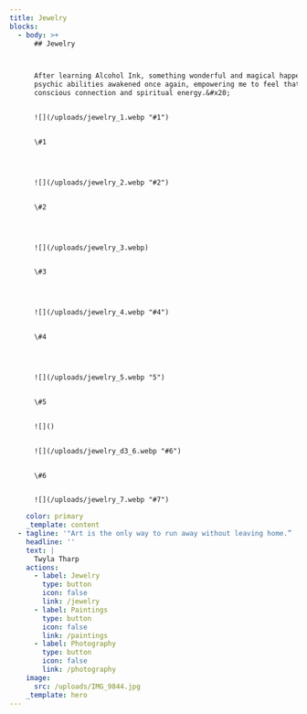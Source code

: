 ```yaml
---
title: Jewelry
blocks:
  - body: >+
      ## Jewelry



      After learning Alcohol Ink, something wonderful and magical happened! My
      psychic abilities awakened once again, empowering me to feel that cosmic
      conscious connection and spiritual energy.&#x20;


      ![](/uploads/jewelry_1.webp "#1")


      \#1




      ![](/uploads/jewelry_2.webp "#2")


      \#2




      ![](/uploads/jewelry_3.webp)


      \#3




      ![](/uploads/jewelry_4.webp "#4")


      \#4




      ![](/uploads/jewelry_5.webp "5")


      \#5


      ![]()


      ![](/uploads/jewelry_d3_6.webp "#6")


      \#6


      ![](/uploads/jewelry_7.webp "#7")

    color: primary
    _template: content
  - tagline: '"Art is the only way to run away without leaving home.” '
    headline: ''
    text: |
      Twyla Tharp
    actions:
      - label: Jewelry
        type: button
        icon: false
        link: /jewelry
      - label: Paintings
        type: button
        icon: false
        link: /paintings
      - label: Photography
        type: button
        icon: false
        link: /photography
    image:
      src: /uploads/IMG_9844.jpg
    _template: hero
---
```











